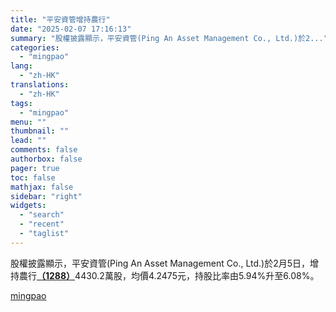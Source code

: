 ```yaml
---
title: "平安資管增持農行"
date: "2025-02-07 17:16:13"
summary: "股權披露顯示，平安資管(Ping An Asset Management Co., Ltd.)於2..."
categories:
  - "mingpao"
lang:
  - "zh-HK"
translations:
  - "zh-HK"
tags:
  - "mingpao"
menu: ""
thumbnail: ""
lead: ""
comments: false
authorbox: false
pager: true
toc: false
mathjax: false
sidebar: "right"
widgets:
  - "search"
  - "recent"
  - "taglist"
---
```


股權披露顯示，平安資管(Ping An Asset Management Co., Ltd.)於2月5日，增持農行[**（1288）**](stock1.php?code=1288)4430.2萬股，均價4.2475元，持股比率由5.94%升至6.08%。

[mingpao](https://finance.mingpao.com/fin/instantf/20250207/1738919479665/%e5%b9%b3%e5%ae%89%e8%b3%87%e7%ae%a1%e5%a2%9e%e6%8c%81%e8%be%b2%e8%a1%8c)
